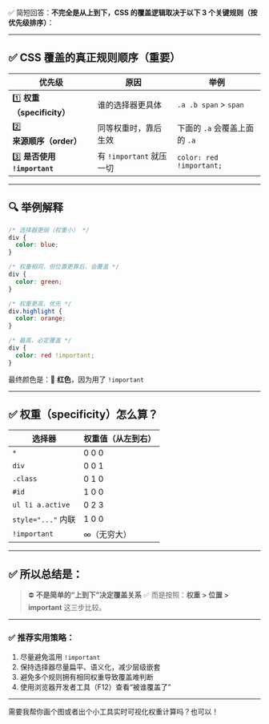 ✅ 简短回答：**不完全是从上到下，CSS 的覆盖逻辑取决于以下 3 个关键规则（按优先级排序）**：

---

## ✅ CSS 覆盖的真正规则顺序（重要）

| 优先级                       | 原因                     | 举例                          |
| ---------------------------- | ------------------------ | ----------------------------- |
| 1️⃣ **权重（specificity）**   | 谁的选择器更具体         | `.a .b span` > `span`         |
| 2️⃣ **来源顺序（order）**     | 同等权重时，靠后生效     | 下面的 `.a` 会覆盖上面的 `.a` |
| 3️⃣ **是否使用 `!important`** | 有 `!important` 就压一切 | `color: red !important;`      |

---

## 🔍 举例解释

```css
/* 选择器更弱（权重小） */
div {
  color: blue;
}

/* 权重相同，但位置更靠后，会覆盖 */
div {
  color: green;
}

/* 权重更高，优先 */
div.highlight {
  color: orange;
}

/* 最高，必定覆盖 */
div {
  color: red !important;
}
```

最终颜色是：🔴 **红色**，因为用了 `!important`

---

## ✅ 权重（specificity）怎么算？

| 选择器             | 权重值（从左到右） |
| ------------------ | ------------------ |
| `*`                | 0 0 0              |
| `div`              | 0 0 1              |
| `.class`           | 0 1 0              |
| `#id`              | 1 0 0              |
| `ul li a.active`   | 0 2 3              |
| `style="..."` 内联 | 1 0 0              |
| `!important`       | ∞（无穷大）        |

---

## ✅ 所以总结是：

> ⛔ **不是简单的“上到下”决定覆盖关系** ✅ 而是按照：**权重 > 位置 > important** 这三步比较。

---

### ✅ 推荐实用策略：

1. 尽量避免滥用 `!important`
2. 保持选择器尽量扁平、语义化，减少层级嵌套
3. 避免多个规则拥有相同权重导致覆盖难判断
4. 使用浏览器开发者工具（F12）查看“被谁覆盖了”

---

需要我帮你画个图或者出个小工具实时可视化权重计算吗？也可以！
